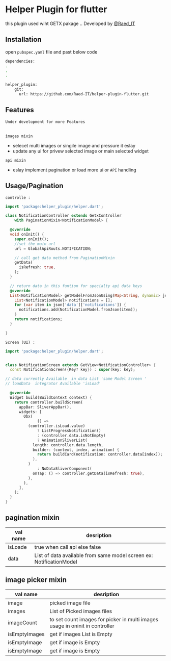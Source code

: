 # Helper Plugin for flutter

this plugin used wiht GETX pakage .. Developed by  [@Raed_IT](https://www.github.com/Raed-IT)

## Installation

open `pubspec.yaml` file and past below code

```bash
dependencies:
.
.
.

helper_plugin:
    git:
      url: https://github.com/Raed-IT/helper-plugin-flutter.git
```

## Features

`Under development for more Features`

\
`images mixin `

- selecet multi images or singile image and pressure it eslay
- update any ui for privew selected image or main selected widget

`api mixin `

- eslay implement pagination or load more ui or `API` handling

## Usage/Pagination

`controlle : `

```dart
import 'package:helper_plugin/helper.dart';

class NotificationController extends GetxController
    with PaginationMixin<NotificationModel> {

  @override
  void onInit() {
    super.onInit();
    //set the main url 
    url = GlobalApiRouts.NOTIFICATION;

    // call get data method from PaginationMixin
    getData(
      isRefresh: true,
    );
  }

  // return data in this funtion for specialty api data keys 
  @override
  List<NotificationModel> getModelFromJsonUsing(Map<String, dynamic> json) {
    List<NotificationModel> notifications = [];
    for (var item in json['data']['notifications']) {
      notifications.add(NotificationModel.fromJson(item));
    }
    return notifications;
  }

}
```

`Screen (UI) :`

```dart
import 'package:helper_plugin/helper.dart';


class NotificationScreen extends GetView<NotificationController> {
  const NotificationScreen({Key? key}) : super(key: key);

// data currently Available  in data List 'same Model Screen '
// loadData  integrator Available 'isLoad'

  @override
  Widget build(BuildContext context) {
    return controller.buildScreen(
      appBar: SliverAppBar(),
      widgets: [
        Obx(
              () =>
          (controller.isLoad.value)
              ? ListProgressNotification()
              : (controller.data.isNotEmpty)
              ? AnimationSliverList(
            length: controller.data.length,
            builder: (context, index, animation) {
              return buildCard(notification: controller.data[index]);
            },
          )
              : NoDataSliverComponent(
            onTap: () => controller.getData(isRefresh: true),
          ),
        ),
      ],
    );
  }
}

```

## pagination mixin

| val name             | desription                                                                |
| ----------------- | ------------------------------------------------------------------ |
| isLoade |  true when call api else false  |
| data  |   List of  data available from same model screen ex: NotificationModel |

## image  picker mixin

| val name | desription                                                                   |
|----------|------------------------------------------------------------------------------|
| image    | picked image file                                                            |
| images   | List of Picked images files                                                  |
| imageCount   | to set count images for picker in multi images usage in oninit in controller |
| isEmptyImages  | get if images List is Empty                                                  |
| isEmptyImage   | get if image is Empty                                                                   |
| isEmptyImage   | get if image is Empty                                                                   |
 

